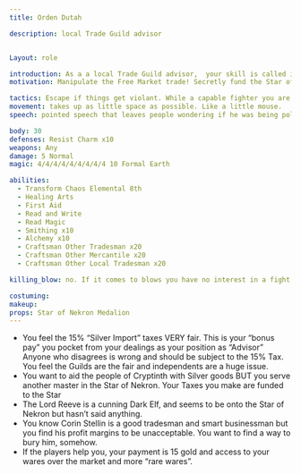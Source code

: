 ```yaml
---
title: Orden Dutah

description: local Trade Guild advisor


Layout: role

introduction: As a a local Trade Guild advisor,  your skill is called into get disputes  resolved. You have a certain edge with words in persuading people to take your side. You have some more “elusive” clientele and you are willing to deal with people who seek more “rare” items. You love the city of Cryptinth but your other commitments to the Star of Nekron give you an interesting way to manipulate the market of Cryptinth. Any taxes you collect go into your “advisor” fund aka your own pockets. You fund the Star of Nekron in Cryptinth secretly but you don’t wear the symbol out of fear you could be discovered.
motivation: Manipulate the Free Market trade! Secretly fund the Star of Nekron in Cryptinth. Keep tabs on others. Push your “rare” goods and help fund the underground market.

tactics: Escape if things get violant. While a capable fighter you are looking to do business not get your hands dirty. 
movement: takes up as little space as possible. Like a little mouse. 
speech: pointed speech that leaves people wondering if he was being polite or insulting. 

body: 30
defenses: Resist Charm x10
weapons: Any
damage: 5 Normal
magic: 4/4/4/4/4/4/4/4/4 10 Formal Earth

abilities: 
  - Transform Chaos Elemental 8th
  - Healing Arts
  - First Aid
  - Read and Write
  - Read Magic
  - Smithing x10
  - Alchemy x10 
  - Craftsman Other Tradesman x20
  - Craftsman Other Mercantile x20
  - Craftsman Other Local Tradesman x20

killing_blow: no. If it comes to blows you have no interest in a fight. 

costuming: 
makeup:
props: Star of Nekron Medalion
---
```

- You feel the 15% “Silver Import” taxes VERY fair. This is your “bonus pay” you pocket from your dealings as your position as “Advisor” Anyone who disagrees is wrong and should be subject to the 15% Tax.  You feel the Guilds are the fair and independents are a huge issue.
- You want to aid the people of Cryptinth with Silver goods BUT you serve another master in the Star of Nekron. Your Taxes you make are funded to the Star
- The Lord Reeve is a cunning Dark Elf, and seems to be onto the Star of Nekron but hasn’t said anything. 
- You know Corin Stellin is a good tradesman and smart businessman but you find his profit margins to be unacceptable. You want to find a way to bury him, somehow.
- If the players help you, your payment is 15 gold and access to your wares over the market and more “rare wares”.
